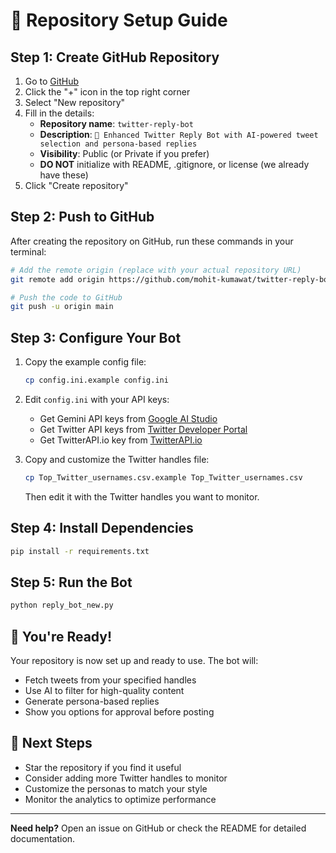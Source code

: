 # 🚀 Repository Setup Guide

## Step 1: Create GitHub Repository

1. Go to [GitHub](https://github.com/mohit-kumawat)
2. Click the "+" icon in the top right corner
3. Select "New repository"
4. Fill in the details:
   - **Repository name**: `twitter-reply-bot`
   - **Description**: `🤖 Enhanced Twitter Reply Bot with AI-powered tweet selection and persona-based replies`
   - **Visibility**: Public (or Private if you prefer)
   - **DO NOT** initialize with README, .gitignore, or license (we already have these)
5. Click "Create repository"

## Step 2: Push to GitHub

After creating the repository on GitHub, run these commands in your terminal:

```bash
# Add the remote origin (replace with your actual repository URL)
git remote add origin https://github.com/mohit-kumawat/twitter-reply-bot.git

# Push the code to GitHub
git push -u origin main
```

## Step 3: Configure Your Bot

1. Copy the example config file:
   ```bash
   cp config.ini.example config.ini
   ```

2. Edit `config.ini` with your API keys:
   - Get Gemini API keys from [Google AI Studio](https://ai.google.dev/)
   - Get Twitter API keys from [Twitter Developer Portal](https://developer.twitter.com/)
   - Get TwitterAPI.io key from [TwitterAPI.io](https://twitterapi.io/)

3. Copy and customize the Twitter handles file:
   ```bash
   cp Top_Twitter_usernames.csv.example Top_Twitter_usernames.csv
   ```
   Then edit it with the Twitter handles you want to monitor.

## Step 4: Install Dependencies

```bash
pip install -r requirements.txt
```

## Step 5: Run the Bot

```bash
python reply_bot_new.py
```

## 🎉 You're Ready!

Your repository is now set up and ready to use. The bot will:
- Fetch tweets from your specified handles
- Use AI to filter for high-quality content
- Generate persona-based replies
- Show you options for approval before posting

## 📝 Next Steps

- Star the repository if you find it useful
- Consider adding more Twitter handles to monitor
- Customize the personas to match your style
- Monitor the analytics to optimize performance

---

**Need help?** Open an issue on GitHub or check the README for detailed documentation.